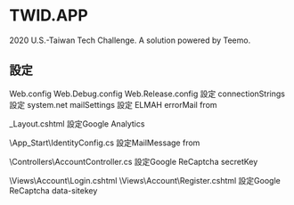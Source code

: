 # TWID.APP
2020 U.S.-Taiwan Tech Challenge. A solution powered by Teemo.

## 設定
Web.config
Web.Debug.config
Web.Release.config
設定 connectionStrings
設定 system.net mailSettings
設定 ELMAH errorMail from

_Layout.cshtml
設定Google Analytics

\App_Start\IdentityConfig.cs
設定MailMessage from

\Controllers\AccountController.cs
設定Google ReCaptcha secretKey

\Views\Account\Login.cshtml
\Views\Account\Register.cshtml
設定Google ReCaptcha data-sitekey
